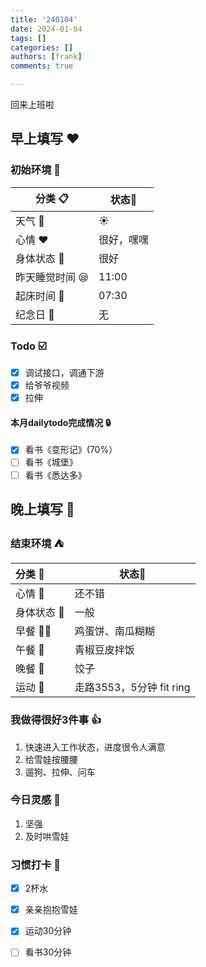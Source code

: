 ```yaml
---
title: '240104'
date: 2024-01-04
tags: []
categories: []
authors: [frank]
comments: true

---
```


回来上班啦
<!-- more -->

## 早上填写 :heart:

### 初始环境 :european_castle:

| 分类 :clipboard:                   | 状态:stars: |
| ---------------------------------- | ----------- |
| 天气 :penguin:                     | :sunny:     |
| 心情 :heart:                       | 很好，嘿嘿 |
| 身体状态 :information_desk_person: | 很好    |
| 昨天睡觉时间 :sleepy:              | 11:00   |
| 起床时间 :couple_with_heart:       | 07:30   |
| 纪念日 :calendar:                  | 无          |

### Todo :ballot_box_with_check:

- [x] 调试接口，调通下游
- [x] 给爷爷视频
- [x] 拉伸

#### 本月dailytodo完成情况 :lock:

- [x] 看书《变形记》(70%）
- [ ] 看书《城堡》
- [ ] 看书《悉达多》

## 晚上填写 :bridge_at_night:

### 结束环境 :tent:

| 分类 :blue_book:                   | 状态:stars:              |
| :--------------------------------- | ------------------------ |
| 心情 :heartbeat:                   | 还不错                   |
| 身体状态 :information_desk_person: | 一般                     |
| 早餐 :egg::bread:                  | 鸡蛋饼、南瓜糊糊         |
| 午餐 :stew:                        | 青椒豆皮拌饭             |
| 晚餐 :sushi:                       | 饺子                     |
| 运动 :dancers:                     | 走路3553，5分钟 fit ring |

### 我做得很好3件事 :thumbsup:

1. 快速进入工作状态，进度很令人满意
2. 给雪娃按腰腰
3. 遛狗、拉伸、问车

### 今日灵感 :thought_balloon:

1. 坚强
1. 及时哄雪娃

### 习惯打卡 :high_brightness:

- [x] 2杯水
- [x] 亲亲抱抱雪娃
- [x] 运动30分钟
- [ ] 看书30分钟


